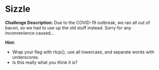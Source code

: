 # Sizzle
**Challenge Description:** Due to the COVID-19 outbreak, we ran all out of bacon, so we had to use up the old stuff instead. Sorry for any inconvenience caused...

**Hint:** 
* Wrap your flag with rtcp{}, use all lowercase, and separate words with underscores.
* Is this really what you think it is?
